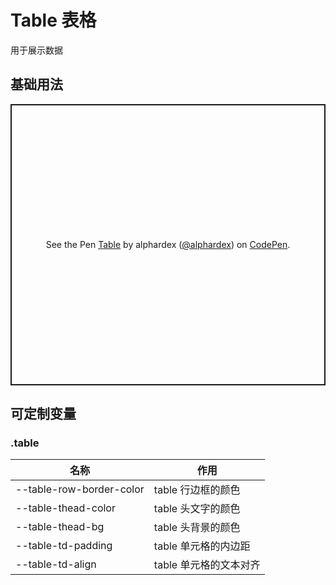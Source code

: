 # Table 表格

用于展示数据

## 基础用法

<p class="codepen" data-height="450" data-theme-id="dark" data-default-tab="html,result" data-user="alphardex" data-slug-hash="oNXmmJO" style="height: 450px; box-sizing: border-box; display: flex; align-items: center; justify-content: center; border: 2px solid; margin: 1em 0; padding: 1em;" data-pen-title="Table">
  <span>See the Pen <a href="https://codepen.io/alphardex/pen/oNXmmJO">
  Table</a> by alphardex (<a href="https://codepen.io/alphardex">@alphardex</a>)
  on <a href="https://codepen.io">CodePen</a>.</span>
</p>
<script async src="https://static.codepen.io/assets/embed/ei.js"></script>

## 可定制变量

### .table

| 名称                     | 作用                   |
| ------------------------ | ---------------------- |
| --table-row-border-color | table 行边框的颜色     |
| --table-thead-color      | table 头文字的颜色     |
| --table-thead-bg         | table 头背景的颜色     |
| --table-td-padding       | table 单元格的内边距   |
| --table-td-align         | table 单元格的文本对齐 |

